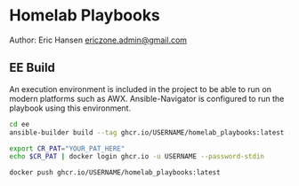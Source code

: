 # Homelab Playbooks

Author: Eric Hansen <ericzone.admin@gmail.com>

## EE Build

An execution environment is included in the project to be able to run on modern platforms such as AWX. Ansible-Navigator
is configured to run the playbook using this environment.

```bash
cd ee
ansible-builder build --tag ghcr.io/USERNAME/homelab_playbooks:latest --container-runtime docker

export CR_PAT="YOUR_PAT_HERE"
echo $CR_PAT | docker login ghcr.io -u USERNAME --password-stdin

docker push ghcr.io/USERNAME/homelab_playbooks:latest
```
